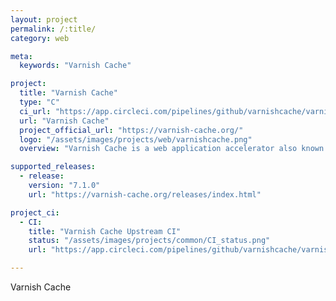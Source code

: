 ```yaml
---
layout: project
permalink: /:title/
category: web

meta:
  keywords: "Varnish Cache"

project:
  title: "Varnish Cache"
  type: "C"
  ci_url: "https://app.circleci.com/pipelines/github/varnishcache/varnish-cache"
  url: "Varnish Cache"
  project_official_url: "https://varnish-cache.org/"
  logo: "/assets/images/projects/web/varnishcache.png"
  overview: "Varnish Cache is a web application accelerator also known as a caching HTTP reverse proxy. You install it in front of any server that speaks HTTP and configure it to cache the contents. "

supported_releases:
  - release:
    version: "7.1.0"
    url: "https://varnish-cache.org/releases/index.html"

project_ci:
  - CI:
    title: "Varnish Cache Upstream CI"
    status: "/assets/images/projects/common/CI_status.png"
    url: "https://app.circleci.com/pipelines/github/varnishcache/varnish-cache"

---
```


<p>Varnish Cache</p>
